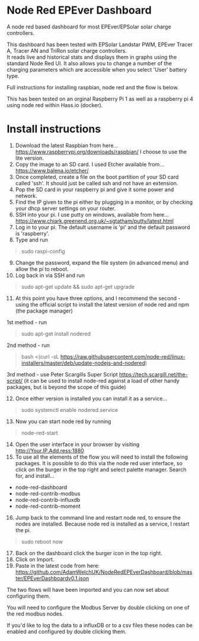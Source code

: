 # Node Red EPEver Dashboard
A node red based dashboard for most EPEver/EPSolar solar charge controllers.

This dashboard has been tested with EPSolar Landstar PWM, EPEver Tracer A, Tracer AN and TriRon solar charge controllers.  
It reads live and historical stats and displays them in graphs using the standard Node Red UI.
It also allows you to change a number of the charging parameters which are accessible when you select 'User' battery type.

Full instructions for installing raspbian, node red and the flow is below.

This has been tested on an orginal Raspberry Pi 1 as well as a raspberry pi 4 using node red within Hass.io (docker).

# Install instructions

1. Download the latest Raspbian from here... https://www.raspberrypi.org/downloads/raspbian/  I choose to use the lite version.
2. Copy the image to an SD card. I used Etcher available from...  https://www.balena.io/etcher/
3. Once completed, create a file on the boot partition of your SD card called 'ssh'.  It should just be called ssh and not have an extension.
4. Pop the SD card in your raspberry pi and give it some power and network.
5. Find the IP given to the pi either by plugging in a monitor, or by checking your dhcp server settings on your router.
6. SSH into your pi.  I use putty on windows, available from here... https://www.chiark.greenend.org.uk/~sgtatham/putty/latest.html
7. Log in to your pi.  The default username is 'pi' and the default password is 'raspberry'.
8. Type and run 
> sudo raspi-config
9. Change the password, expand the file system (in advanced menu) and allow the pi to reboot.
10. Log back in via SSH and run 
> sudo apt-get update && sudo apt-get upgrade
11. At this point you have three options, and I recommend the second - using the official script to install the latest version of node red and npm (the package manager)

1st method - run
> sudo apt-get install nodered

2nd method - run
> bash <(curl -sL https://raw.githubusercontent.com/node-red/linux-installers/master/deb/update-nodejs-and-nodered)

3rd method - use Peter Scargills Super Script https://tech.scargill.net/the-script/ (it can be used to install node-red against a load of other handy packages, but is beyond the scope of this guide)

12. Once either version is installed you can install it as a service...
> sudo systemctl enable nodered.service 
13. Now you can start node red by running 
> node-red-start
14. Open the user interface in your browser by visiting http://Your.IP.Add.ress:1880
15. To use all the elements of the flow you will need to install the following packages.  It is possible to do this via the node red user interface, so click on the burger in the top right and select palette manager.
Search for, and install...    
- node-red-dashboard
- node-red-contrib-modbus
- node-red-contrib-influxdb
- node-red-contrib-moment
16. Jump back to the command line and restart node red, to ensure the nodes are installed.  Because node red is installed as a service, I restart the pi.
> sudo reboot now
17. Back on the dashboard click the burger icon in the top right.
18. Click on Import.
19. Paste in the latest code from here:  https://github.com/AdamWelchUK/NodeRedEPEverDashboard/blob/master/EPEverDashboardv0.1.json

The two flows will have been imported and you can now set about configuring them.

You will need to configure the Modbus Server by double clicking on one of the red modbus nodes.

If you'd like to log the data to a influxDB or to a csv files these nodes can be enabled and configured by double clicking them.
